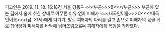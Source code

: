 피고인은 2019. 11. 18. 16:18경 서울 강동구 <<<부근>>>B<<</부근>>> 부근에 있는 길에서 술에 취한 상태로 아무런 이유 없이 피해자 <<<내국인이름>>>C<<</내국인이름>>>(남, 31세)에게 다가가, 발로 피해자의 다리를 걸고 손으로 피해자의 몸을 뒤로 잡아당겨 피해자를 바닥에 넘어뜨림으로써 피해자에게 폭행을 가하였다.
